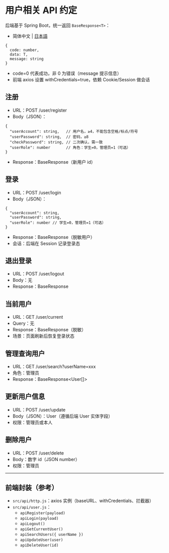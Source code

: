 # 用户相关 API 约定

后端基于 Spring Boot，统一返回 `BaseResponse<T>`：

- 简体中文 | [日本語](user.ja.md)
```
{
  code: number,
  data: T,
  message: string
}
```
- code=0 代表成功，非 0 为错误（message 提示信息）
- 前端 axios 设置 withCredentials=true，依赖 Cookie/Session 做会话

## 注册
- URL：POST /user/register
- Body（JSON）：
```
{
  "userAccount": string,   // 用户名，≥4，不能包含空格/标点/符号
  "userPassword": string,  // 密码，≥8
  "checkPassword": string, // 二次确认，需一致
  "userRole": number       // 角色：学生=0，管理员=1（可选）
}
```
- Response：BaseResponse<number>（新用户 id）

## 登录
- URL：POST /user/login
- Body（JSON）：
```
{
  "userAccount": string,
  "userPassword": string,
  "userRole": number // 学生=0，管理员=1（可选）
}
```
- Response：BaseResponse<User>（脱敏用户）
- 会话：后端在 Session 记录登录态

## 退出登录
- URL：POST /user/logout
- Body：无
- Response：BaseResponse<number>

## 当前用户
- URL：GET /user/current
- Query：无
- Response：BaseResponse<User>（脱敏）
- 场景：页面刷新后恢复登录状态

## 管理查询用户
- URL：GET /user/search?userName=xxx
- 角色：管理员
- Response：BaseResponse<User[]>

## 更新用户信息
- URL：POST /user/update
- Body（JSON）：User（遵循后端 User 实体字段）
- 权限：管理员或本人

## 删除用户
- URL：POST /user/delete
- Body：数字 id（JSON number）
- 权限：管理员

---

## 前端封装（参考）
- `src/api/http.js`：axios 实例（baseURL、withCredentials、拦截器）
- `src/api/user.js`：
  - `apiRegister(payload)`
  - `apiLogin(payload)`
  - `apiLogout()`
  - `apiGetCurrentUser()`
  - `apiSearchUsers({ userName })`
  - `apiUpdateUser(user)`
  - `apiDeleteUser(id)`
